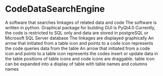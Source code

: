 # CodeDataSearchEngine
A software that searches linkages of related data and code
The software is written in python. Graphical package for building GUI is PyQt4.0
Currently, the code is restricted to SQL only and data are stored in postgreSQL or Microsoft SQL Server database
The linkages are displayed graphically
An arrow that initiated from a table icon and points to a code icon represents the code queries data from the table
An arrow that initiated from a code icon and points to a table icon represents the codes insert or update data in the table
positions of table icons and code icons are draggable.
table icon can be expanded into a display of table with table names and columns names
